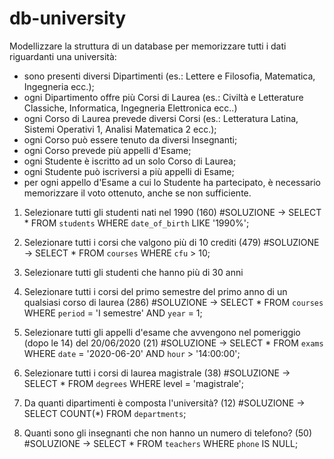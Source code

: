 # db-university

Modellizzare la struttura di un database per memorizzare tutti i dati riguardanti una università:
- sono presenti diversi Dipartimenti (es.: Lettere e Filosofia, Matematica, Ingegneria ecc.);
- ogni Dipartimento offre più Corsi di Laurea (es.: Civiltà e Letterature Classiche, Informatica, Ingegneria Elettronica ecc..)
- ogni Corso di Laurea prevede diversi Corsi (es.: Letteratura Latina, Sistemi Operativi 1, Analisi Matematica 2 ecc.);
- ogni Corso può essere tenuto da diversi Insegnanti;
- ogni Corso prevede più appelli d'Esame;
- ogni Studente è iscritto ad un solo Corso di Laurea;
- ogni Studente può iscriversi a più appelli di Esame;
- per ogni appello d'Esame a cui lo Studente ha partecipato, è necessario memorizzare il voto ottenuto, anche se non sufficiente.

<!-- -------------------------------------------------------------------------------------------------- -->

1. Selezionare tutti gli studenti nati nel 1990 (160)
#SOLUZIONE ->
    SELECT *
    FROM `students`
    WHERE `date_of_birth` LIKE '1990%';
<!-- ---------------------------------- -->
2. Selezionare tutti i corsi che valgono più di 10 crediti (479)
#SOLUZIONE ->
    SELECT *
    FROM `courses`
    WHERE `cfu` > 10;
<!-- ---------------------------------- -->
3. Selezionare tutti gli studenti che hanno più di 30 anni

4. Selezionare tutti i corsi del primo semestre del primo anno di un qualsiasi corso di laurea (286)
#SOLUZIONE ->
    SELECT *
    FROM `courses`
    WHERE `period` = 'I semestre'
    AND `year` = 1;
<!-- ---------------------------------- -->
5. Selezionare tutti gli appelli d'esame che avvengono nel pomeriggio (dopo le 14) del 20/06/2020 (21)
#SOLUZIONE ->
    SELECT *
    FROM `exams`
    WHERE `date` = '2020-06-20'
    AND `hour` > '14:00:00';
<!-- ---------------------------------- -->
6. Selezionare tutti i corsi di laurea magistrale (38)
#SOLUZIONE ->
    SELECT *
    FROM `degrees`
    WHERE level = 'magistrale';
<!-- ---------------------------------- -->
7. Da quanti dipartimenti è composta l'università? (12)
#SOLUZIONE ->
    SELECT COUNT(*)
    FROM `departments`;
<!-- ---------------------------------- -->
8. Quanti sono gli insegnanti che non hanno un numero di telefono? (50)
#SOLUZIONE ->
    SELECT *
    FROM `teachers`
    WHERE `phone` IS NULL;